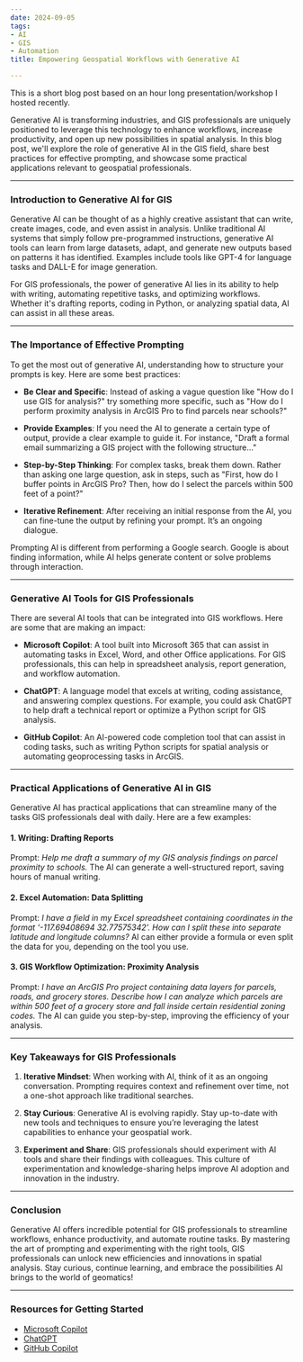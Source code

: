 ```yaml
---
date: 2024-09-05
tags:
- AI
- GIS
- Automation
title: Empowering Geospatial Workflows with Generative AI

---
```


This is a short blog post based on an hour long presentation/workshop I hosted recently.

Generative AI is transforming industries, and GIS professionals are uniquely positioned to leverage this technology to enhance workflows, increase productivity, and open up new possibilities in spatial analysis. In this blog post, we'll explore the role of generative AI in the GIS field, share best practices for effective prompting, and showcase some practical applications relevant to geospatial professionals.

---

### Introduction to Generative AI for GIS

Generative AI can be thought of as a highly creative assistant that can write, create images, code, and even assist in analysis. Unlike traditional AI systems that simply follow pre-programmed instructions, generative AI tools can learn from large datasets, adapt, and generate new outputs based on patterns it has identified. Examples include tools like GPT-4 for language tasks and DALL-E for image generation.

For GIS professionals, the power of generative AI lies in its ability to help with writing, automating repetitive tasks, and optimizing workflows. Whether it's drafting reports, coding in Python, or analyzing spatial data, AI can assist in all these areas.

---

### The Importance of Effective Prompting

To get the most out of generative AI, understanding how to structure your prompts is key. Here are some best practices:

- **Be Clear and Specific**: Instead of asking a vague question like "How do I use GIS for analysis?" try something more specific, such as "How do I perform proximity analysis in ArcGIS Pro to find parcels near schools?"
  
- **Provide Examples**: If you need the AI to generate a certain type of output, provide a clear example to guide it. For instance, "Draft a formal email summarizing a GIS project with the following structure..."
  
- **Step-by-Step Thinking**: For complex tasks, break them down. Rather than asking one large question, ask in steps, such as "First, how do I buffer points in ArcGIS Pro? Then, how do I select the parcels within 500 feet of a point?"
  
- **Iterative Refinement**: After receiving an initial response from the AI, you can fine-tune the output by refining your prompt. It’s an ongoing dialogue.

Prompting AI is different from performing a Google search. Google is about finding information, while AI helps generate content or solve problems through interaction.

---

### Generative AI Tools for GIS Professionals

There are several AI tools that can be integrated into GIS workflows. Here are some that are making an impact:

- **Microsoft Copilot**: A tool built into Microsoft 365 that can assist in automating tasks in Excel, Word, and other Office applications. For GIS professionals, this can help in spreadsheet analysis, report generation, and workflow automation.
  
- **ChatGPT**: A language model that excels at writing, coding assistance, and answering complex questions. For example, you could ask ChatGPT to help draft a technical report or optimize a Python script for GIS analysis.
  
- **GitHub Copilot**: An AI-powered code completion tool that can assist in coding tasks, such as writing Python scripts for spatial analysis or automating geoprocessing tasks in ArcGIS.

---

### Practical Applications of Generative AI in GIS

Generative AI has practical applications that can streamline many of the tasks GIS professionals deal with daily. Here are a few examples:

#### 1. **Writing: Drafting Reports**
Prompt: *Help me draft a summary of my GIS analysis findings on parcel proximity to schools.*
The AI can generate a well-structured report, saving hours of manual writing.

#### 2. **Excel Automation: Data Splitting**
Prompt: *I have a field in my Excel spreadsheet containing coordinates in the format ‘-117.69408694 32.77575342’. How can I split these into separate latitude and longitude columns?*
AI can either provide a formula or even split the data for you, depending on the tool you use.

#### 3. **GIS Workflow Optimization: Proximity Analysis**
Prompt: *I have an ArcGIS Pro project containing data layers for parcels, roads, and grocery stores. Describe how I can analyze which parcels are within 500 feet of a grocery store and fall inside certain residential zoning codes.*
The AI can guide you step-by-step, improving the efficiency of your analysis.

---

### Key Takeaways for GIS Professionals

1. **Iterative Mindset**: When working with AI, think of it as an ongoing conversation. Prompting requires context and refinement over time, not a one-shot approach like traditional searches.

2. **Stay Curious**: Generative AI is evolving rapidly. Stay up-to-date with new tools and techniques to ensure you’re leveraging the latest capabilities to enhance your geospatial work.

3. **Experiment and Share**: GIS professionals should experiment with AI tools and share their findings with colleagues. This culture of experimentation and knowledge-sharing helps improve AI adoption and innovation in the industry.

---

### Conclusion

Generative AI offers incredible potential for GIS professionals to streamline workflows, enhance productivity, and automate routine tasks. By mastering the art of prompting and experimenting with the right tools, GIS professionals can unlock new efficiencies and innovations in spatial analysis. Stay curious, continue learning, and embrace the possibilities AI brings to the world of geomatics!

---

### Resources for Getting Started

- [Microsoft Copilot](https://www.microsoft.com/copilot)
- [ChatGPT](https://chat.openai.com)
- [GitHub Copilot](https://copilot.github.com)

